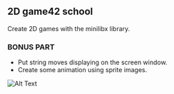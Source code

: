 ##  2D game42 school

Create 2D games with the minilibx library.

### BONUS PART
 - Put string moves displaying on the screen window.
 - Create some animation using sprite images.
 
![Alt Text](https://github.com/clballes/42_Barcelona/blob/master/So_long/images_pixel/surfer_bonus.gif)
